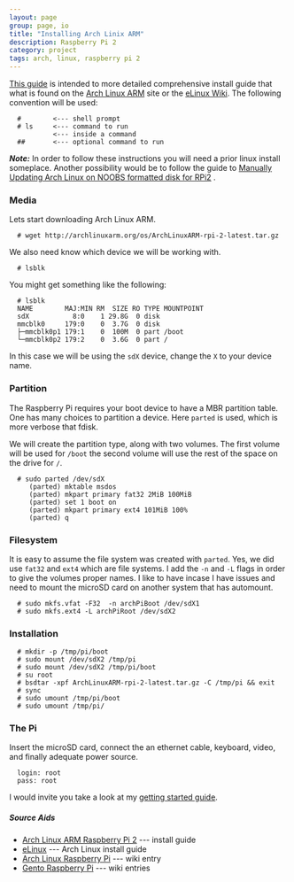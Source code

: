 ```yaml
---
layout: page
group: page, io
title: "Installing Arch Linix ARM"
description: Raspberry Pi 2
category: project
tags: arch, linux, raspberry pi 2
---
```

[This guide][findME] is intended to more detailed comprehensive install guide that what is found on the [Arch Linux ARM][alarm] site or the [eLinux Wiki][elinux]. The following convention will be used:

      #        <--- shell prompt
      # ls     <--- command to run
               <--- inside a command
      ##       <--- optional command to run


***Note:*** In order to follow these instructions you will need a prior linux install someplace. Another possibility would be to follow the guide to [Manually Updating Arch Linux on NOOBS formatted disk for RPi2][rHOWTO] .


### Media
Lets start downloading Arch Linux ARM.

      # wget http://archlinuxarm.org/os/ArchLinuxARM-rpi-2-latest.tar.gz

We also need know which device we will be working with.

      # lsblk

You might get something like the following:

      # lsblk
      NAME        MAJ:MIN RM  SIZE RO TYPE MOUNTPOINT
      sdX           8:0    1 29.8G  0 disk
      mmcblk0     179:0    0  3.7G  0 disk
      ├─mmcblk0p1 179:1    0  100M  0 part /boot
      └─mmcblk0p2 179:2    0  3.6G  0 part /
      
In this case we will be using the `sdX` device, change the `X` to your device name.

### Partition
The Raspberry Pi requires your boot device to have a MBR partition table. One has many choices to partition a device. Here `parted` is used, which is more verbose that fdisk.

We will create the partition type, along with two volumes. The first volume will be used for `/boot` the second volume will use the rest of the space on the drive for `/`.

      # sudo parted /dev/sdX
         (parted) mktable msdos
         (parted) mkpart primary fat32 2MiB 100MiB
         (parted) set 1 boot on
         (parted) mkpart primary ext4 101MiB 100%
         (parted) q

### Filesystem
It is easy to assume the file system was created with `parted`. Yes, we did use `fat32` and `ext4` which are file systems. I add the `-n` and `-L` flags in order to give the volumes proper names. I like to have incase I have issues and need to mount the microSD card on another system that has automount.

      # sudo mkfs.vfat -F32  -n archPiBoot /dev/sdX1
      # sudo mkfs.ext4 -L archPiRoot /dev/sdX2

### Installation

      # mkdir -p /tmp/pi/boot
      # sudo mount /dev/sdX2 /tmp/pi
      # sudo mount /dev/sdX2 /tmp/pi/boot
      # su root
      # bsdtar -xpf ArchLinuxARM-rpi-2-latest.tar.gz -C /tmp/pi && exit
      # sync
      # sudo umount /tmp/pi/boot
      # sudo umount /tmp/pi/

### The Pi
Insert the microSD card, connect the an ethernet cable, keyboard, video, and finally adequate power source.

      login: root
      pass: root

I would invite you take a look at my [getting started guide][next].

##### Source Aids
* [Arch Linux ARM Raspberry Pi 2][alarm] --- install guide
* [eLinux][elinux] --- Arch Linux install guide
* [Arch Linux Raspberry Pi][arch-rp-wiki] --- wiki entry
* [Gento Raspberry Pi][gento-rp-wiki] --- wiki entries

[alarm]: http://archlinuxarm.org/platforms/armv7/broadcom/raspberry-pi-2#qt-platform_tabs-ui-tabs2
[elinux]: http://elinux.org/ArchLinux_Install_Guide
[arch-rp-wiki]: https://wiki.archlinux.org/index.php/Raspberry_Pi
[gento-rp-wiki]: http://wiki.gentoo.org/wiki/Raspberry_Pi
[rHOWTO]: https://www.reddit.com/r/raspberry_pi/comments/2ytvhg/how_to_manually_updating_arch_linux_on_noobs/
[findME]: http://nullog.net/io/pi/rasp-arch-install
[next]: /io/pi/rasp-arch-next/
